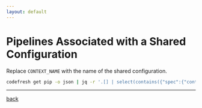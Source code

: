 ```yaml
---
layout: default
---
```


# Pipelines Associated with a Shared Configuration

Replace `CONTEXT_NAME` with the name of the shared configuration.

```bash
codefresh get pip -o json | jq -r '.[] | select(contains({"spec":{"contexts":["CONTEXT_NAME"]}}) )  | .metadata.name' 
```

---

[back](../til.md)
